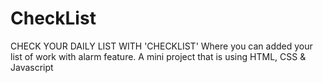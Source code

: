 # CheckList
CHECK YOUR DAILY LIST WITH 'CHECKLIST'
Where you can added your list of work with alarm feature.
A mini project that is using HTML, CSS & Javascript
